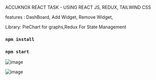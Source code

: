 ACCUKNOX REACT TASK - USING REACT JS, REDUX, TAILWIND CSS



features : DashBoard, Add Widget, Remove Widget, 

Library: PieChart for graphs,Redux For State Management







### `npm install`



### `npm start`



![image](https://github.com/user-attachments/assets/9d6eb656-347f-44c9-a038-d0f58c60eb8f)


![image](https://github.com/user-attachments/assets/b83420f6-8441-4855-847e-636c8c2e9e8a)

